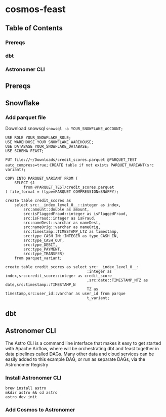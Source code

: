 # cosmos-feast

## Table of Contents
### Prereqs
### dbt
### Astronomer CLI

## Prereqs

## Snowflake
### Add parquet file
Download snowsql
`snowsql -a YOUR_SNOWFLAKE_ACCOUNT;`
```
USE ROLE YOUR_SNOWFLAKE_ROLE;
USE WAREHOUSE YOUR_SNOWFLAKE_WAREHOUSE;
USE DATABASE YOUR_SNOWFLAKE_DATABASE;
USE SCHEMA FEAST;
```
`PUT file://~/Downloads/credit_scores.parquet @PARQUET_TEST auto_compress=true;` 
`CREATE table if not exists PARQUET_VARIANT(src variant);`

```
COPY INTO PARQUET_VARIANT FROM (
    SELECT $1
        from @PARQUET_TEST/credit_scores.parquet
) file_format = (type=PARQUET COMPRESSION=SNAPPY); 
```
```
create table credit_scores as
    select src:__index_level_0__::integer as index,
        src:amount::double as amount,
        src:isFlaggedFraud::integer as isFlaggedFraud,
        src:isFraud::integer as isFraud,
        src:nameDest::varchar as nameDest,
        src:nameOrig::varchar as nameOrig,
        src:timestamp::TIMESTAMP_LTZ as timestamp,
        src:type_CASH_IN::INTEGER as type_CASH_IN,
        src:type_CASH_OUT,
        src:type_DEBIT,
        src:type_PAYMENT,
        src:type_TRANSFER)
    from parquet_variant;
```

```
create table credit_scores as select src:__index_level_0__:
                                    :integer as index,src:credit_score::integer as credit_score
                                    ,src:date::TIMESTAMP_NTZ as date,src:timestamp::TIMESTAMP_N
                                    TZ as timestamp,src:user_id::varchar as user_id from parque
                                    t_variant;
```
## dbt

## Astronomer CLI
The Astro CLI is a command line interface that makes it easy to get started with Apache Airflow, where will be orchestrating dbt and feast together in data pipelines called DAGs. Many other data and cloud services can be easily added to this example DAG, or run as separate DAGs, via the Astronomer Registry

### Install Astronomer CLI
```
brew install astro
mkdir astro && cd astro
astro dev init
```

### Add Cosmos to Astronomer
